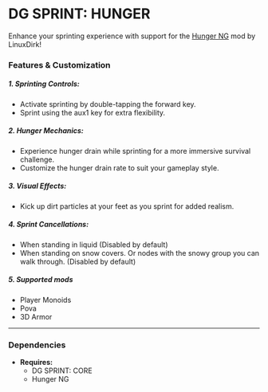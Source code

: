 # DG SPRINT: HUNGER  
Enhance your sprinting experience with support for the [Hunger NG](https://content.luanti.org/packages/Linuxdirk/hunger_ng/) mod by LinuxDirk!

### Features & Customization

##### 1. Sprinting Controls: 
- Activate sprinting by double-tapping the forward key.  
- Sprint using the aux1 key for extra flexibility.  
##### 2. Hunger Mechanics:
- Experience hunger drain while sprinting for a more immersive survival challenge.  
- Customize the hunger drain rate to suit your gameplay style. 
##### 3. Visual Effects:
-  Kick up dirt particles at your feet as you sprint for added realism.
##### 4. Sprint Cancellations:
- When standing in liquid (Disabled by default)
- When standing on snow covers. Or nodes with the snowy group you can walk through. (Disabled by default)
##### 5. Supported mods
- Player Monoids
- Pova
- 3D Armor

---
### Dependencies
- **Requires:**
	- DG SPRINT: CORE  
	- Hunger NG

